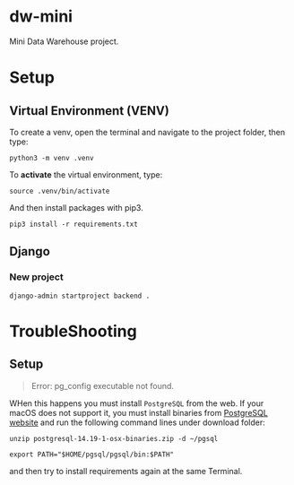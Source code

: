 # dw-mini

Mini Data Warehouse project.

# Setup

## Virtual Environment (VENV)

To create a venv, open the terminal and navigate to the project folder, then type:

```
python3 -m venv .venv
```

To **activate** the virtual environment, type:

```
source .venv/bin/activate
```

And then install packages with pip3.

```
pip3 install -r requirements.txt
```

## Django

### New project

```
django-admin startproject backend .
```

# TroubleShooting

## Setup

> Error: pg_config executable not found.

WHen this happens you must install `PostgreSQL` from the web. If your macOS does not support it, you must install binaries from [PostgreSQL website](https://www.enterprisedb.com/download-postgresql-binaries) and run the following command lines under download folder:

```
unzip postgresql-14.19-1-osx-binaries.zip -d ~/pgsql

export PATH="$HOME/pgsql/pgsql/bin:$PATH"
```

and then try to install requirements again at the same Terminal.
